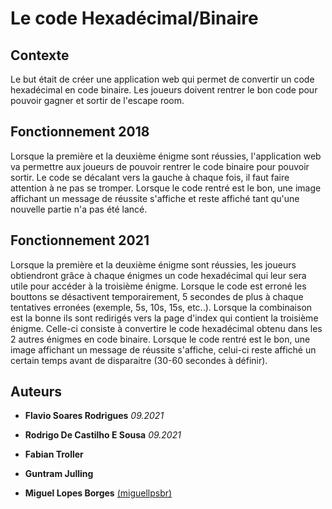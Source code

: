 # Le code Hexadécimal/Binaire

## Contexte

Le but était de créer une application web qui permet de convertir un code hexadécimal en code binaire. Les joueurs doivent rentrer le bon code pour pouvoir gagner et sortir de l'escape room.

## Fonctionnement 2018

Lorsque la première et la deuxième énigme sont réussies, l'application web va permettre aux joueurs de pouvoir rentrer le code binaire pour pouvoir sortir. Le code se décalant vers la gauche à chaque fois, il faut faire attention à ne pas se tromper. Lorsque le code rentré est le bon, une image affichant un message de réussite s'affiche et reste affiché tant qu'une nouvelle partie n'a pas été lancé.

## Fonctionnement 2021

Lorsque la première et la deuxième énigme sont réussies, les joueurs obtiendront grâce à chaque énigmes un code hexadécimal qui leur sera utile pour accéder à la troisième énigme.
Lorsque le code est erroné les bouttons se désactivent temporairement, 5 secondes de plus à chaque tentatives erronées (exemple, 5s, 10s, 15s, etc..).
Lorsque la combinaison est la bonne ils sont redirigés vers la page d'index qui contient la troisième énigme.
Celle-ci consiste à convertire le code hexadécimal obtenu dans les 2 autres énigmes en code binaire.
Lorsque le code rentré est le bon, une image affichant un message de réussite s'affiche, celui-ci reste affiché un certain temps avant de disparaitre (30-60 secondes à définir). 

## Auteurs

- **Flavio Soares Rodrigues**           *09.2021*
- **Rodrigo De Castilho E Sousa**       *09.2021*

- **Fabian Troller**
- **Guntram Julling**
- **Miguel Lopes Borges** [(miguellpsbr)](https://github.com/miguellpsbr)
